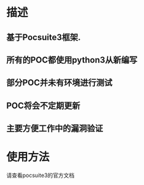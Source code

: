 # 描述
## 基于Pocsuite3框架. 
## 所有的POC都使用python3从新编写 
## 部分POC并未有环境进行测试
## POC将会不定期更新
## 主要方便工作中的漏洞验证

# 使用方法
请查看pocsuite3的官方文档

